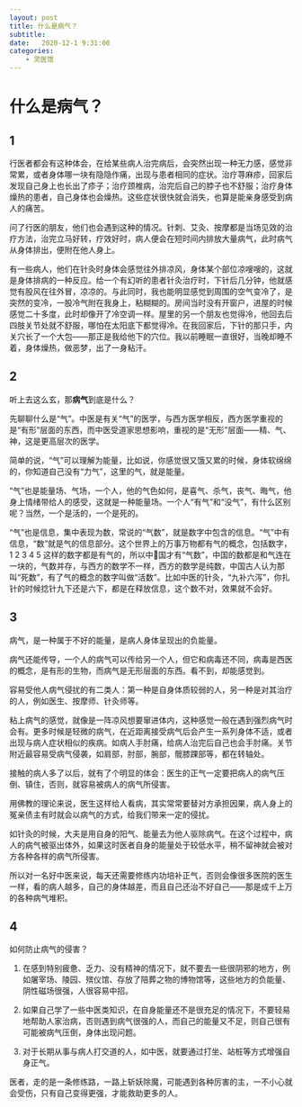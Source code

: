 ```yaml
---
layout: post
title: 什么是病气？
subtitle: 
date:   2020-12-1 9:31:00
categories: 
    - 灵医馆
---
```

# 什么是病气？
## 1

行医者都会有这种体会，在给某些病人治完病后，会突然出现一种无力感，感觉非常累，或者身体哪一块有隐隐作痛，出现与患者相同的症状。治疗荨麻疹，回家后发现自己身上也长出了疹子；治疗颈椎病，治完后自己的脖子也不舒服；治疗身体燥热的患者，自己身体也会燥热。这些症状很快就会消失，也算是能亲身感受到病人的痛苦。

问了行医的朋友，他们也会遇到这种的情况。针刺、艾灸、按摩都是当场见效的治疗方法，治完立马好转，疗效好时，病人便会在短时间内排放大量病气，此时病气从身体排出，便附在他人身上。

有一些病人，他们在针灸时身体会感觉往外排凉风，身体某个部位凉嗖嗖的，这就是身体排病的一种反应。给一个有幻听的患者针灸治疗时，下针后几分钟，他就感觉有股风在往外冒，凉凉的。与此同时，我也能明显感觉到周围的空气变冷了，是突然的变冷，一股冷气附在我身上，粘糊糊的。房间当时没有开窗户，进屋的时候感觉二十多度，此时却像开了冷空调一样。屋里的另一个朋友也觉得冷，他回去后四肢关节处就不舒服，哪怕在太阳底下都觉得冷。在我回家后，下针的那只手，内关穴长了一个大包——那正是我给他下的穴位。我以前睡眠一直很好，当晚却睡不着，身体燥热，做恶梦，出了一身粘汗。

## 2

听上去这么玄，那**病气**到底是什么？

先聊聊什么是“气”。中医是有关“气”的医学，与西方医学相反，西方医学重视的是“有形”层面的东西，而中医受道家思想影响，重视的是“无形”层面——精、气、神，这是更高层次的医学。

简单的说，“气”可以理解为能量，比如说，你感觉很又饿又累的时候，身体软绵绵的，你知道自己没有“力气”，这里的气，就是能量。

“气”也是能量场、气场，一个人，他的气色如何，是喜气、杀气，丧气、晦气，他身上情绪带给人的感受，这就是一种能量场。一个人“有气”和“没气”，有什么区别呢？当然，一个是活的，一个是死的。

“气”也是信息，集中表现为数，常说的“气数”，就是数字中包含的信息。“气”中有信息，“数”就是气的信息部分。这个世界上的万事万物都有气的概念，包括数字，1 2 3 4 5 这样的数字都是有气的，所以中国才有“气数”，中国的数都是和气连在一块的，气数并存，与西方的数学不一样，西方的数学是纯数，中国古人认为那叫“死数”，有了气的概念的数字叫做“活数”。比如中医的针灸，“九补六泻”，你扎针的时候捻针九下还是六下，都是在释放信息，这个数不对，效果就不会好。

## 3

病气，是一种属于不好的能量，是病人身体呈现出的负能量。

病气还能传导，一个人的病气可以传给另一个人，但它和病毒还不同，病毒是西医的概念，是有形的生物，而病气是无形层面的东西。看不到，却能感觉到。

容易受他人病气侵扰的有二类人：第一种是自身体质较弱的人，另一种是对其治疗的人，例如医生、按摩师、针灸师等。

粘上病气的感觉，就像是一阵凉风想要窜进体内，这种感觉一般在遇到强烈病气时会有。更多时候是轻微的病气，在近距离接受病气后会产生一系列身体不适，或者出现与病人症状相似的疾病。如病人手肘痛，给病人治完后自己也会手肘痛。关节附近最容易受病气侵袭，如肩部，肘部，腕部，髋膝踝部等，都在转轴处。

接触的病人多了以后，就有了个明显的体会：医生的正气一定要把病人的病气压倒、镇住，否则，就容易被病人的病气所侵害。

用佛教的理论来说，医生这样给人看病，其实常常要替对方承担因果，病人身上的冤亲债主有时就会以病气的方式，给我们带来一定的侵扰。

如针灸的时候，大夫是用自身的阳气、能量去为他人驱除病气。在这个过程中，病人的病气被驱出体外，如果这时医者自身的能量处于较低水平，稍不留神就会被对方各种各样的病气所侵害。

所以对一名好中医来说，每天还需要修练内功培补正气，否则会像很多医院的医生一样，看的病人越多，自己的身体越差，而且自己还治不好自己——那是成千上万的各种病气堆积。

## 4

如何防止病气的侵害？

1. 在感到特别疲惫、乏力、没有精神的情况下，就不要去一些很阴邪的地方，例如屠宰场、陵园、殡仪馆、存放了陪葬之物的博物馆等，这些地方的负能量、阴性磁场很强，人很容易中招。

2. 如果自己学了一些中医类知识，在自身能量还不是很充足的情况下，不要轻易地帮助人家治病，否则遇到病气很强的人，而自己的能量又不足，则自己很有可能被病气压倒，身体出现问题。

3. 对于长期从事与病人打交道的人，如中医，就要通过打坐、站桩等方式增强自身正气。

医者，走的是一条修练路，一路上斩妖除魔，可能遇到各种厉害的主，一不小心就会受伤，只有自己变得更强，才能救助更多的人。